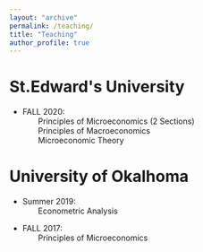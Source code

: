 ```yaml
---
layout: "archive"
permalink: /teaching/
title: "Teaching"
author_profile: true
---
```

**St.Edward's University** 
======
* FALL 2020: \
  &nbsp;&nbsp;&nbsp;&nbsp;&nbsp;&nbsp;   Principles of Microeconomics (2 Sections) \
  &nbsp;&nbsp;&nbsp;&nbsp;&nbsp;&nbsp;    Principles of Macroeconomics \
  &nbsp;&nbsp;&nbsp;&nbsp;&nbsp;&nbsp;   Microeconomic Theory
          
**University of Okalhoma**
======
* Summer 2019:\
&nbsp;&nbsp;&nbsp;&nbsp;&nbsp;&nbsp;          Econometric Analysis 
          
* FALL 2017: \
 &nbsp;&nbsp;&nbsp;&nbsp;&nbsp;&nbsp;         Principles of Microeconomics 
          
          
